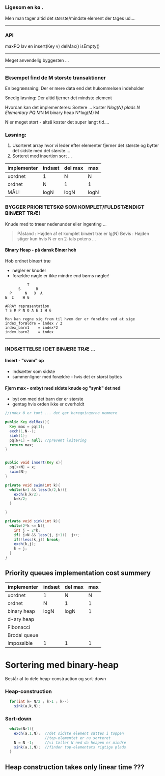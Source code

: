 #

### Ligesom en kø .
Men man tager altid det
største/mindste element der tages ud....


----------------
### API

maxPQ lav en
insert(Key v)
delMax()
isEmpty()

-----------------

Meget anvendelig byggesten ...

--------------

### Eksempel find de M største transaktioner

En begrænsning:
Der er mere data end det hukommelsen indeholder

Snedig løsning:
Der altid fjerner det mindste element

Hvordan kan det implementeres:
Sortere ...     koster N*log(N)  plads N
Elementary PQ   M*N              M
binary heap     N*log(M)         M

N er meget stort - altså koster det super langt tid....

### Løsning:
1. Usorteret array hvor vi leder efter elementer
fjerner det største og bytter det sidste med det største....
2. Sorteret med insertion sort ...

| implementer | indsæt | del max | max |
| ------------| ------ | ------- | --- |
| uordnet     |1       | N       | N   |
| ordnet      |N       | 1       | 1   |
| MÅL!        |logN    | logN    | logN|

### BYGGER PRIORITETSKØ SOM KOMPLET/FULDSTÆNDIGT BINÆRT TRÆ!

Knude med to træer nedenunder eller ingenting ...

>Påstand : Højden af et komplet binært træ er lg(N)
>Bevis : Højden stiger kun hvis N er en  2-tals potens ...

#### Binary Heap - på dansk Binær hob

Hob ordnet binært træ
- nøgler er knuder
- forældre nøgle er ikke mindre end børns nøgler!

```
          T
      S       R
  P      N   O  A
E  I    H G

ARRAY repræsentation
T S R P N O A E I H G

Man kan regne sig frem til hvem der er forældre ved at sige
index_forældre = index / 2
index_barn1    = index*2
index_barn2    = index
```

-------------------------------

### INDSÆTTELSE I DET BINÆRE TRÆ ...

#### Insert - "svøm" op

- Indsætter som sidste
- sammenligner med forældre - hvis det er størst byttes

#### Fjern max - ombyt med sidste knude og "synk" det ned

- byt om med det barn der er største
- gentag hvis orden ikke er overholdt

```java
//index 0 er tomt ... det gør beregningerne nemmere

public Key delMax(){
  Key max = pq[1];
  exch(1,N--);
  sink(1);
  pq[N+1] = null; //prevent loitering
  return max;
}


public void insert(Key x){
  pq[++N] = x;
  swim(N);
}

private void swim(int k){
  while(k>1 && less(k/2,k)){
    exch(k,k/2);
    k=k/2;
  }

}

private void sink(int k){
  while(2*k <= N){
    int j = 2*k;
    if( j<N && less(j, j+1))  j++;
    if(!less(k,j)) break;
    exch(k,j);
    k = j;
  }
}

```

## Priority queues implementation cost summery

| implementer | indsæt | del max | max |
| ------------| ------ | ------- | --- |
| uordnet     |1       | N       | N   |
| ordnet      |N       | 1       | 1   |
| binary heap |logN    | logN    | 1   |
| d-ary heap  ||||
| Fibonacci   ||||
| Brodal queue||||
| Impossible  |1       | 1       | 1   |

# Sortering med binary-heap

Består af to dele heap-construction og sort-down

### Heap-construction

```java
  for(int k= N/2 ; k>1 ; k--)
    sink(a,k,N);

```

### Sort-down

```java
  while(N>1){
    exch(a,1,N);  //det sidste element sættes i toppen
                  //top-elementet er nu sorteret
    N = N -1;     //vi tæller N ned da heapen er mindre
    sink(a,1,N);  //finder top-elementets rigtige plads
  }

```

## Heap construction takes only linear time ???
